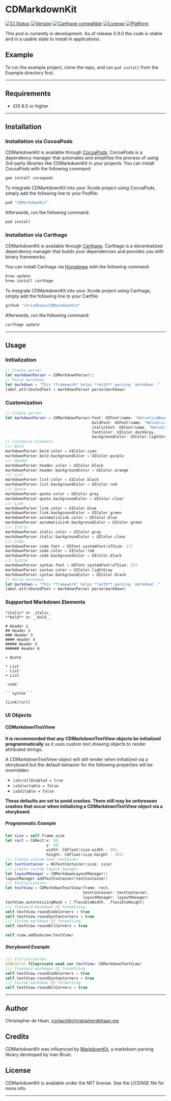 # CDMarkdownKit

[![CI Status](http://img.shields.io/travis/chrisdhaan/CDMarkdownKit.svg?style=flat)](https://travis-ci.org/chrisdhaan/CDMarkdownKit)
[![Version](https://img.shields.io/cocoapods/v/CDMarkdownKit.svg?style=flat)](http://cocoapods.org/pods/CDMarkdownKit)
[![Carthage compatible](https://img.shields.io/badge/Carthage-compatible-4BC51D.svg?style=flat)](https://github.com/Carthage/Carthage)
[![License](https://img.shields.io/cocoapods/l/CDMarkdownKit.svg?style=flat)](http://cocoapods.org/pods/CDMarkdownKit)
[![Platform](https://img.shields.io/cocoapods/p/CDMarkdownKit.svg?style=flat)](http://cocoapods.org/pods/CDMarkdownKit)

This pod is currently in development. As of release 0.9.0 the code is stable and in a usable state to install in applications.

## Example

To run the example project, clone the repo, and run `pod install` from the Example directory first.

---

## Requirements

- iOS 8.0 or higher

---

## Installation

### Installation via CocoaPods

CDMarkdownKit is available through [CocoaPods](http://cocoapods.org). CocoaPods is a dependency manager that automates and simplifies the process of using 3rd-party libraries like CDMarkdownKit in your projects. You can install CocoaPods with the following command:

```ruby
gem install cocoapods
```

To integrate CDMarkdownKit into your Xcode project using CocoaPods, simply add the following line to your Podfile:

```ruby
pod "CDMarkdownKit"
```

Afterwards, run the following command:

```ruby
pod install
```

### Installation via Carthage

CDMarkdownKit is available through [Carthage](https://github.com/Carthage/Carthage). Carthage is a decentralized dependency manager that builds your dependencies and provides you with binary frameworks.

You can install Carthage via [Homebrew](http://brew.sh) with the following command:

```ruby
brew update
brew install carthage
```

To integrate CDMarkdownKit into your Xcode project using Carthage, simply add the following line to your Cartfile:

```ruby
github "chrisdhaan/CDMarkdownKit"
```

Afterwards, run the following command:

```ruby
carthage update
```

---

## Usage

### Initialization

```swift
// Create parser
let markdownParser = CDMarkdownParser()
// Parse markdown
let markdown = "This *framework* helps **with** parsing `markdown`."
label.attributedText = markdownParser.parse(markdown)
```

### Customization

```swift
// Create parser
let markdownParser = CDMarkdownParser(font: UIFont(name: "HelveticaNeue", size: 16),
                                      boldFont: UIFont(name: "HelveticaNeue-Bold", size: 16),
                                      italicFont: UIFont(name: "HelveticaNeue-Thin", size: 16),
                                      fontColor: UIColor.darkGray,
                                      backgroundColor: UIColor.lightGray)
// Customize elements
/// Bold
markdownParser.bold.color = UIColor.cyan
markdownParser.bold.backgroundColor = UIColor.purple
/// Header
markdownParser.header.color = UIColor.black
markdownParser.header.backgroundColor = UIColor.orange
/// List
markdownParser.list.color = UIColor.black
markdownParser.list.backgroundColor = UIColor.red
/// Quote
markdownParser.quote.color = UIColor.gray
markdownParser.quote.backgroundColor = UIColor.clear
/// Link
markdownParser.link.color = UIColor.blue
markdownParser.link.backgroundColor = UIColor.green
markdownParser.automaticLink.color = UIColor.blue
markdownParser.automaticLink.backgroundColor = UIColor.green
/// Italic
markdownParser.italic.color = UIColor.gray
markdownParser.italic.backgroundColor = UIColor.clear
/// Code
markdownParser.code.font = UIFont.systemFont(ofSize: 17)
markdownParser.code.color = UIColor.red
markdownParser.code.backgroundColor = UIColor.black
/// Syntax
markdownParser.syntax.font = UIFont.systemFont(ofSize: 15)
markdownParser.syntax.color = UIColor.lightGray
markdownParser.syntax.backgroundColor = UIColor.black
// Parse markdown
let markdown = "This *framework* helps **with** parsing `markdown`."
label.attributedText = markdownParser.parse(markdown)
```

### Supported Markdown Elements

```
*italic* or _italic_
**bold** or __bold__

# Header 1
## Header 2
### Header 3
#### Header 4
##### Header 5
###### Header 6

> Quote

* List
- List
+ List

`code`

```syntax```

[Link](url)
```

### UI Objects

#### CDMarkdownTextView

**It is recommended that any CDMarkdownTextView objects be initialized programmatically** as it uses custom text drawing objects to render attributed strings.

A CDMarkdownTextView object will still render when initialized via a storyboard but the default behavior for the following properties will be overridden:

- ```isScrollEnabled = true```
- ```isSelectable = false```
- ```isEditable = false```

**These defaults are set to avoid crashes. There still may be unforeseen crashes that occur when initializing a CDMarkdownTextView object via a storyboard.**

##### Programmatic Example

```swift
let size = self.frame.size
let rect = CGRect(x: 10, 
                  y: 10, 
                  width: CGFloat(size.width - 20), 
                  height: CGFloat(size.height - 20))
/// Create custom text container
let textContainer = NSTextContainer(size: size)
/// Create custom layout manager
let layoutManager = CDMarkdownLayoutManager()
layoutManager.addTextContainer(textContainer)
/// Initialization
let textView = CDMarkdownTextView(frame: rect, 
                                  textContainer: textContainer, 
                                  layoutManager: layoutManager)
textView.autoresizingMask = [.flexibleWidth, .flexibleHeight]
/// Standard markdown UI formatting
self.textView.roundCodeCorners = true
self.textView.roundSyntaxCorners = true
/// Custom markdown UI formatting
self.textView.roundAllCorners = true

self.view.addSubview(textView)
```

##### Storyboard Example

```swift
/// Initialization
@IBOutlet fileprivate weak var textView: CDMarkdownTextView!
/// Standard markdown UI formatting
self.textView.roundCodeCorners = true
self.textView.roundSyntaxCorners = true
/// Custom markdown UI formatting
self.textView.roundAllCorners = true
```

---

## Author

Christopher de Haan, contact@christopherdehaan.me

## Credits

CDMarkdownKit was influenced by [MarkdownKit](https://github.com/ivanbruel/MarkdownKit), a markdown parsing library developed by Ivan Bruel.

## License

CDMarkdownKit is available under the MIT license. See the LICENSE file for more info.

---
